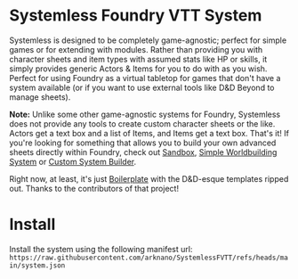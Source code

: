 # Systemless Foundry VTT System

Systemless is designed to be completely game-agnostic; perfect for simple games or for extending with modules. Rather than providing you with character sheets and item types with assumed stats like HP or skills, it simply provides generic Actors & Items for you to do with as you wish. Perfect for using Foundry as a virtual tabletop for games that don't have a system available (or if you want to use external tools like D&D Beyond to manage sheets).

**Note:** Unlike some other game-agnostic systems for Foundry, Systemless does not provide any tools to create custom character sheets or the like. Actors get a text box and a list of Items, and Items get a text box. That's it! If you're looking for something that allows you to build your own advanced sheets directly within Foundry, check out [Sandbox](https://gitlab.com/rolnl/sandbox-system-builder/-/tree/master), [Simple Worldbuilding System](https://github.com/foundryvtt/worldbuilding) or [Custom System Builder](https://gitlab.com/custom-system-builder/custom-system-builder/).

Right now, at least, it's just [Boilerplate](https://github.com/asacolips-projects/boilerplate) with the D&D-esque templates ripped out. Thanks to the contributors of that project!

# Install
Install the system using the following manifest url:
```https://raw.githubusercontent.com/arknano/SystemlessFVTT/refs/heads/main/system.json```
